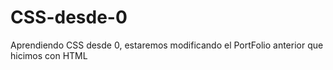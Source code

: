 # CSS-desde-0
Aprendiendo CSS desde 0, estaremos modificando el PortFolio anterior que hicimos con HTML
